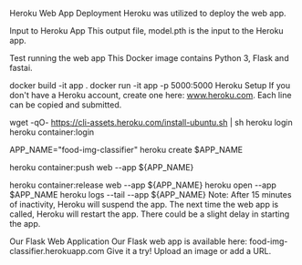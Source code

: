 Heroku Web App Deployment
Heroku was utilized to deploy the web app.

Input to Heroku App
This output file, model.pth is the input to the Heroku app.

Test running the web app
This Docker image contains Python 3, Flask and fastai.

docker build -it app .
docker run -it app -p 5000:5000
Heroku Setup
If you don't have a Heroku account, create one here: www.heroku.com. Each line can be copied and submitted.

wget -qO- https://cli-assets.heroku.com/install-ubuntu.sh | sh
heroku login
heroku container:login

APP_NAME="food-img-classifier"
heroku create $APP_NAME

heroku container:push web --app ${APP_NAME}

heroku container:release web --app ${APP_NAME}
heroku open --app $APP_NAME
heroku logs --tail --app ${APP_NAME}
Note: After 15 minutes of inactivity, Heroku will suspend the app. The next time the web app is called, Heroku will restart the app. There could be a slight delay in starting the app.

Our Flask Web Application
Our Flask web app is available here: food-img-classifier.herokuapp.com
Give it a try! Upload an image or add a URL.
